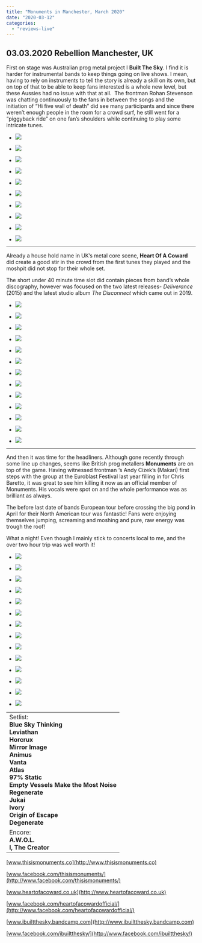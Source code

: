 ```yaml
---
title: "Monuments in Manchester, March 2020"
date: "2020-03-12"
categories: 
  - "reviews-live"
---
```


## 03.03.2020 Rebellion Manchester, UK

First on stage was Australian prog metal project I **Built The Sky**. I find it is harder for instrumental bands to keep things going on live shows. I mean, having to rely on instruments to tell the story is already a skill on its own, but on top of that to be able to keep fans interested is a whole new level, but these Aussies had no issue with that at all.  The frontman Rohan Stevenson was chatting continuously to the fans in between the songs and the initiation of “Hi five wall of death” did see many participants and since there weren’t enough people in the room for a crowd surf, he still went for a “piggyback ride” on one fan’s shoulders while continuing to play some intricate tunes.

- ![](https://www.hellbound.ca/wp-content/uploads/2020/03/I-Built-The-Sky.jpg)
    
- ![](https://www.hellbound.ca/wp-content/uploads/2020/03/I-Built-The-Sky01.jpg)
    
- ![](https://www.hellbound.ca/wp-content/uploads/2020/03/I-Built-The-Sky02.jpg)
    
- ![](https://www.hellbound.ca/wp-content/uploads/2020/03/I-Built-The-Sky03.jpg)
    
- ![](https://www.hellbound.ca/wp-content/uploads/2020/03/I-Built-The-Sky04.jpg)
    
- ![](https://www.hellbound.ca/wp-content/uploads/2020/03/I-Built-The-Sky06.jpg)
    
- ![](https://www.hellbound.ca/wp-content/uploads/2020/03/I-Built-The-Sky05.jpg)
    
- ![](https://www.hellbound.ca/wp-content/uploads/2020/03/I-Built-The-Sky07.jpg)
    
- ![](https://www.hellbound.ca/wp-content/uploads/2020/03/I-Built-The-Sky08.jpg)
    
- ![](https://www.hellbound.ca/wp-content/uploads/2020/03/I-Built-The-Sky09.jpg)
    

* * *

Already a house hold name in UK’s metal core scene, **Heart Of A Coward** did create a good stir in the crowd from the first tunes they played and the moshpit did not stop for their whole set.

The short under 40 minute time slot did contain pieces from band’s whole discography, however was focused on the two latest releases- _Deliverance_ (2015) and the latest studio album _The Disconnect_ which came out in 2019.

- ![](https://www.hellbound.ca/wp-content/uploads/2020/03/Heart-Of-A-Coward.jpg)
    
- ![](https://www.hellbound.ca/wp-content/uploads/2020/03/Heart-Of-A-Coward02.jpg)
    
- ![](https://www.hellbound.ca/wp-content/uploads/2020/03/Heart-Of-A-Coward03.jpg)
    
- ![](https://www.hellbound.ca/wp-content/uploads/2020/03/Heart-Of-A-Coward04.jpg)
    
- ![](https://www.hellbound.ca/wp-content/uploads/2020/03/Heart-Of-A-Coward06.jpg)
    
- ![](https://www.hellbound.ca/wp-content/uploads/2020/03/Heart-Of-A-Coward07.jpg)
    
- ![](https://www.hellbound.ca/wp-content/uploads/2020/03/Heart-Of-A-Coward08.jpg)
    
- ![](https://www.hellbound.ca/wp-content/uploads/2020/03/Heart-Of-A-Coward09.jpg)
    
- ![](https://www.hellbound.ca/wp-content/uploads/2020/03/Heart-Of-A-Coward10.jpg)
    
- ![](https://www.hellbound.ca/wp-content/uploads/2020/03/Heart-Of-A-Coward11.jpg)
    
- ![](https://www.hellbound.ca/wp-content/uploads/2020/03/Heart-Of-A-Coward12.jpg)
    
- ![](https://www.hellbound.ca/wp-content/uploads/2020/03/Heart-Of-A-Coward13.jpg)
    
- ![](https://www.hellbound.ca/wp-content/uploads/2020/03/Heart-Of-A-Coward01.jpg)
    

* * *

And then it was time for the headliners. Although gone recently through some line up changes, seems like British prog metallers **Monuments** are on top of the game. Having witnessed frontman ‘s Andy Cizek’s (Makari) first steps with the group at the Euroblast Festival last year filling in for Chris Baretto, it was great to see him killing it now as an official member of Monuments. His vocals were spot on and the whole performance was as brilliant as always.

The before last date of bands European tour before crossing the big pond in April for their North American tour was fantastic! Fans were enjoying themselves jumping, screaming and moshing and pure, raw energy was trough the roof!

What a night! Even though I mainly stick to concerts local to me, and the over two hour trip was well worth it!

- ![](https://www.hellbound.ca/wp-content/uploads/2020/03/Monuments.jpg)
    
- ![](https://www.hellbound.ca/wp-content/uploads/2020/03/Monuments03.jpg)
    
- ![](https://www.hellbound.ca/wp-content/uploads/2020/03/Monuments04.jpg)
    
- ![](https://www.hellbound.ca/wp-content/uploads/2020/03/Monuments05.jpg)
    
- ![](https://www.hellbound.ca/wp-content/uploads/2020/03/Monuments07.jpg)
    
- ![](https://www.hellbound.ca/wp-content/uploads/2020/03/Monuments08.jpg)
    
- ![](https://www.hellbound.ca/wp-content/uploads/2020/03/Monuments09.jpg)
    
- ![](https://www.hellbound.ca/wp-content/uploads/2020/03/Monuments10.jpg)
    
- ![](https://www.hellbound.ca/wp-content/uploads/2020/03/Monuments11.jpg)
    
- ![](https://www.hellbound.ca/wp-content/uploads/2020/03/Monuments12.jpg)
    
- ![](https://www.hellbound.ca/wp-content/uploads/2020/03/Monuments13.jpg)
    
- ![](https://www.hellbound.ca/wp-content/uploads/2020/03/Monuments14.jpg)
    
- ![](https://www.hellbound.ca/wp-content/uploads/2020/03/Monuments01.jpg)
    
- ![](https://www.hellbound.ca/wp-content/uploads/2020/03/Monuments06.jpg)
    

<table class=""><tbody><tr><td>Setlist:<br><strong>Blue Sky Thinking</strong><br><strong>Leviathan</strong><br><strong>Horcrux</strong><br><strong>Mirror Image</strong><br><strong>Animus</strong><br><strong>Vanta</strong><br><strong>Atlas</strong><br><strong>97% Static</strong><br><strong>Empty Vessels Make the Most Noise</strong><br><strong>Regenerate</strong><br><strong>Jukai</strong><br><strong>Ivory</strong><br><strong>Origin of Escape</strong><br><strong>Degenerate</strong></td></tr><tr><td>Encore:<br><strong>A.W.O.L.</strong><br><strong>I, The Creator</strong></td></tr></tbody></table>

[www.thisismonuments.co](http://www.thisismonuments.co)

[www.facebook.com/thisismonuments/](http://www.facebook.com/thisismonuments/)

[www.heartofacoward.co.uk](http://www.heartofacoward.co.uk)

[www.facebook.com/heartofacowardofficial/](http://www.facebook.com/heartofacowardofficial/)

[www.ibuiltthesky.bandcamp.com](http://www.ibuiltthesky.bandcamp.com)

[www.facebook.com/ibuiltthesky/](http://www.facebook.com/ibuiltthesky/)
